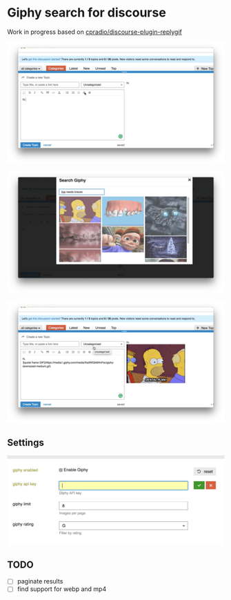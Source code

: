 Giphy search for discourse
==========================

Work in progress based on [cpradio/discourse-plugin-replygif](https://github.com/cpradio/discourse-plugin-replygif)

![composer button](./screenshot-usage.1.png)

![search box](./screenshot-usage.2.png)

![result](./screenshot-usage.3.png)

Settings
--------

![settings](./screenshot-settings.png)

TODO
----

- [ ] paginate results
- [ ] find support for webp and mp4

